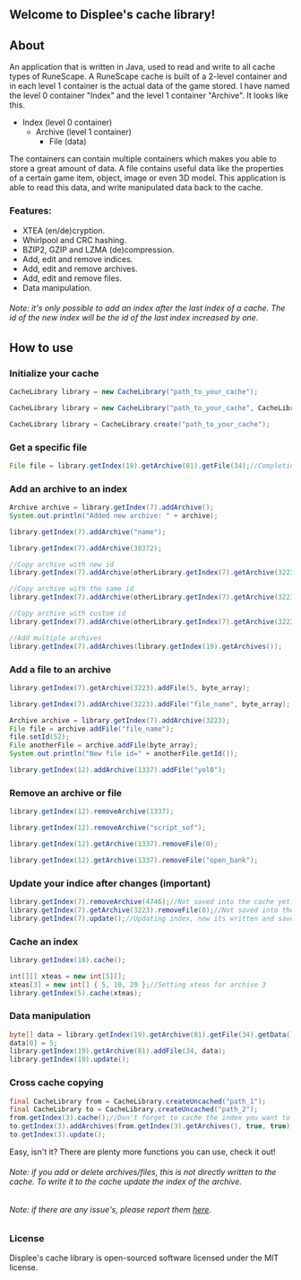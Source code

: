 
## Welcome to Displee's cache library!

## About
An application that is written in Java, used to read and write to all cache types of RuneScape.
A RuneScape cache is built of a 2-level container and in each level 1 container is the actual data of the game stored.
I have named the level 0 container "Index" and the level 1 container "Archive". It looks like this.
- Index (level 0 container)
	- Archive (level 1 container)
		- File (data)

The containers can contain multiple containers which makes you able to store a great amount of data.
A file contains useful data like the properties of a certain game item, object, image or even 3D model.
This application is able to read this data, and write manipulated data back to the cache.

### Features:
- XTEA (en/de)cryption.
- Whirlpool and CRC hashing.
- BZIP2, GZIP and LZMA (de)compression.
- Add, edit and remove indices.
- Add, edit and remove archives.
- Add, edit and remove files.
- Data manipulation.

###### Note: it's only possible to add an index after the last index of a cache. The id of the new index will be the id of the last index increased by one.

## How to use

### Initialize your cache
```Java
CacheLibrary library = new CacheLibrary("path_to_your_cache");
```
```Java
CacheLibrary library = new CacheLibrary("path_to_your_cache", CacheLibraryMode.UNCACHED);
```
```Java
CacheLibrary library = CacheLibrary.create("path_to_your_cache");
```
### Get a specific file
```Java
File file = library.getIndex(19).getArchive(81).getFile(34);//Completionist cape
```
### Add an archive to an index
```Java
Archive archive = library.getIndex(7).addArchive();
System.out.println("Added new archive: " + archive);
```
```Java
library.getIndex(7).addArchive("name");
```
```Java
library.getIndex(7).addArchive(38372);
```
```Java
//Copy archive with new id
library.getIndex(7).addArchive(otherLibrary.getIndex(7).getArchive(3223).copy(), true);

//Copy archive with the same id
library.getIndex(7).addArchive(otherLibrary.getIndex(7).getArchive(3223).copy(), true, true);

//Copy archive with custom id
library.getIndex(7).addArchive(otherLibrary.getIndex(7).getArchive(3223).copy(), true, true, customId);
```
```Java
//Add multiple archives
library.getIndex(7).addArchives(library.getIndex(19).getArchives());
```
### Add a file to an archive
```Java
library.getIndex(7).getArchive(3223).addFile(5, byte_array);
```
```Java
library.getIndex(7).addArchive(3223).addFile("file_name", byte_array);
```
```Java
Archive archive = library.getIndex(7).addArchive(3223);
File file = archive.addFile("file_name");
file.setId(52);
File anotherFile = archive.addFile(byte_array);
System.out.println("New file id=" + anotherFile.getId());
```
```Java
library.getIndex(12).addArchive(1337).addFile("yol0");
```
### Remove an archive or file
```Java
library.getIndex(12).removeArchive(1337);
```
```Java
library.getIndex(12).removeArchive("script_sof");
```
```Java
library.getIndex(12).getArchive(1337).removeFile(0);
```
```Java
library.getIndex(12).getArchive(1337).removeFile("open_bank");
```
### Update your indice after changes (important)
```Java
library.getIndex(7).removeArchive(4746);//Not saved into the cache yet.
library.getIndex(7).getArchive(3223).removeFile(0);//Not saved into the cache yet.
library.getIndex(7).update();//Updating index, now its written and saved into the cache.
```
### Cache an index
```Java
library.getIndex(10).cache();
```
```Java
int[][] xteas = new int[5][];
xteas[3] = new int[] { 5, 10, 20 };//Setting xteas for archive 3
library.getIndex(5).cache(xteas);
```
### Data manipulation
```Java
byte[] data = library.getIndex(19).getArchive(81).getFile(34).getData();
data[0] = 5;
library.getIndex(19).getArchive(81).addFile(34, data);
library.getIndex(19).update();
```
### Cross cache copying
```Java
final CacheLibrary from = CacheLibrary.createUncached("path_1");
final CacheLibrary to = CacheLibrary.createUncached("path_2");
from.getIndex(3).cache();//Don't forget to cache the index you want to copy from first!
to.getIndex(3).addArchives(from.getIndex(3).getArchives(), true, true);//Copy all interfaces
to.getIndex(3).update();
```

Easy, isn't it?
There are plenty more functions you can use, check it out!

###### Note: if you add or delete archives/files, this is not directly written to the cache. To write it to the cache update the index of the archive.
###### Note: if there are any issue's, please report them [here](https://github.com/Displee/RS2-Cache-Library/issues).


### License
Displee's cache library is open-sourced software licensed under the MIT license.
